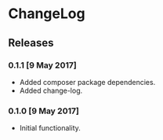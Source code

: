 # ChangeLog
## Releases
### 0.1.1 [9 May 2017]
- Added composer package dependencies.
- Added change-log.

### 0.1.0 [9 May 2017]
- Initial functionality.
